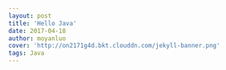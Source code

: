 ```yaml
---
layout: post
title: 'Hello Java'
date: 2017-04-18
author: moyanluo
cover: 'http://on2171g4d.bkt.clouddn.com/jekyll-banner.png'
tags: Java
---
```


